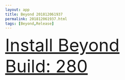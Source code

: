 ```yaml
---
layout: app
title: Beyond 201812061937
permalink: 201812061937.html
tags: [Beyond,Release]
---
```

<div class="pure-g">
    <div class="pure-u-1-1" style="font-size: 4em">
        <a class="pure-button-primary" href="itms-services://?action=download-manifest&url=https%3A%2F%2Flitsungyisigono.github.io%2FTestScript%2Fmanifests%2F201812061937.plist"><i class="fa fa-download" aria-hidden="true"></i>Install Beyond Build: 280</a>
    </div>
</div>